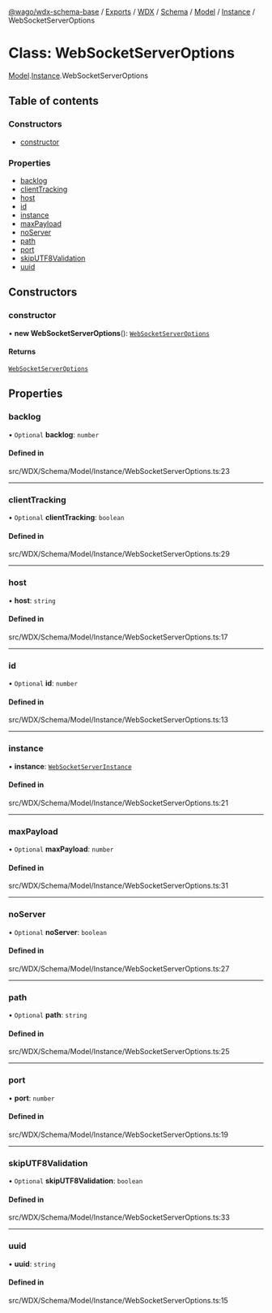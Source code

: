 [@wago/wdx-schema-base](../README.md) / [Exports](../modules.md) / [WDX](../modules/WDX.md) / [Schema](../modules/WDX.Schema.md) / [Model](../modules/WDX.Schema.Model.md) / [Instance](../modules/WDX.Schema.Model.Instance.md) / WebSocketServerOptions

# Class: WebSocketServerOptions

[Model](../modules/WDX.Schema.Model.md).[Instance](../modules/WDX.Schema.Model.Instance.md).WebSocketServerOptions

## Table of contents

### Constructors

- [constructor](WDX.Schema.Model.Instance.WebSocketServerOptions.md#constructor)

### Properties

- [backlog](WDX.Schema.Model.Instance.WebSocketServerOptions.md#backlog)
- [clientTracking](WDX.Schema.Model.Instance.WebSocketServerOptions.md#clienttracking)
- [host](WDX.Schema.Model.Instance.WebSocketServerOptions.md#host)
- [id](WDX.Schema.Model.Instance.WebSocketServerOptions.md#id)
- [instance](WDX.Schema.Model.Instance.WebSocketServerOptions.md#instance)
- [maxPayload](WDX.Schema.Model.Instance.WebSocketServerOptions.md#maxpayload)
- [noServer](WDX.Schema.Model.Instance.WebSocketServerOptions.md#noserver)
- [path](WDX.Schema.Model.Instance.WebSocketServerOptions.md#path)
- [port](WDX.Schema.Model.Instance.WebSocketServerOptions.md#port)
- [skipUTF8Validation](WDX.Schema.Model.Instance.WebSocketServerOptions.md#skiputf8validation)
- [uuid](WDX.Schema.Model.Instance.WebSocketServerOptions.md#uuid)

## Constructors

### constructor

• **new WebSocketServerOptions**(): [`WebSocketServerOptions`](WDX.Schema.Model.Instance.WebSocketServerOptions.md)

#### Returns

[`WebSocketServerOptions`](WDX.Schema.Model.Instance.WebSocketServerOptions.md)

## Properties

### backlog

• `Optional` **backlog**: `number`

#### Defined in

src/WDX/Schema/Model/Instance/WebSocketServerOptions.ts:23

___

### clientTracking

• `Optional` **clientTracking**: `boolean`

#### Defined in

src/WDX/Schema/Model/Instance/WebSocketServerOptions.ts:29

___

### host

• **host**: `string`

#### Defined in

src/WDX/Schema/Model/Instance/WebSocketServerOptions.ts:17

___

### id

• `Optional` **id**: `number`

#### Defined in

src/WDX/Schema/Model/Instance/WebSocketServerOptions.ts:13

___

### instance

• **instance**: [`WebSocketServerInstance`](WDX.Schema.Model.Instance.WebSocketServerInstance.md)

#### Defined in

src/WDX/Schema/Model/Instance/WebSocketServerOptions.ts:21

___

### maxPayload

• `Optional` **maxPayload**: `number`

#### Defined in

src/WDX/Schema/Model/Instance/WebSocketServerOptions.ts:31

___

### noServer

• `Optional` **noServer**: `boolean`

#### Defined in

src/WDX/Schema/Model/Instance/WebSocketServerOptions.ts:27

___

### path

• `Optional` **path**: `string`

#### Defined in

src/WDX/Schema/Model/Instance/WebSocketServerOptions.ts:25

___

### port

• **port**: `number`

#### Defined in

src/WDX/Schema/Model/Instance/WebSocketServerOptions.ts:19

___

### skipUTF8Validation

• `Optional` **skipUTF8Validation**: `boolean`

#### Defined in

src/WDX/Schema/Model/Instance/WebSocketServerOptions.ts:33

___

### uuid

• **uuid**: `string`

#### Defined in

src/WDX/Schema/Model/Instance/WebSocketServerOptions.ts:15
